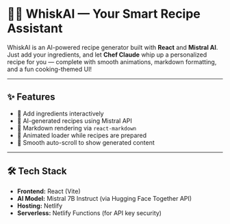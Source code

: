 # 🧑‍🍳 WhiskAI — Your Smart Recipe Assistant

WhiskAI is an AI-powered recipe generator built with **React** and **Mistral AI**.  
Just add your ingredients, and let **Chef Claude** whip up a personalized recipe for you — complete with smooth animations, markdown formatting, and a fun cooking-themed UI!

---

## ✨ Features

- 🥕 Add ingredients interactively  
- 🤖 AI-generated recipes using Mistral API  
- 🧠 Markdown rendering via `react-markdown`  
- 🍲 Animated loader while recipes are prepared  
- 📜 Smooth auto-scroll to show generated content  

---
## 🛠️ Tech Stack

- **Frontend:** React (Vite)
- **AI Model:** Mistral 7B Instruct (via Hugging Face Together API)
- **Hosting:** Netlify
- **Serverless:** Netlify Functions (for API key security)

